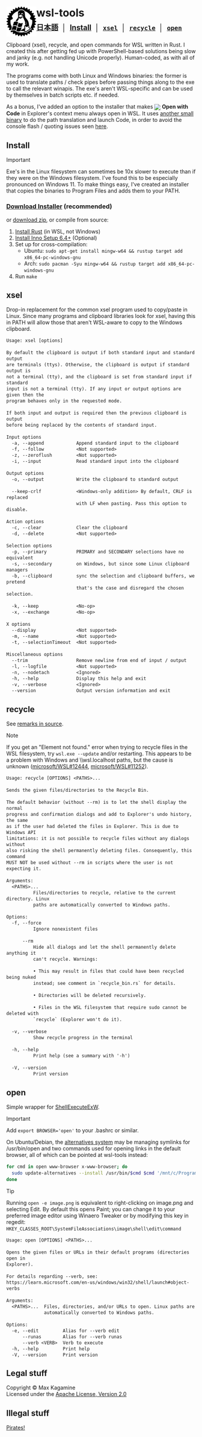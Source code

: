 <h1>
  <img src="rustuxdows.svg" height="80" align="left" />
  wsl-tools
  <br />
  <sup><sub>
    <a href="README.ja.md">日本語</a>
    &nbsp;│&nbsp;
    <a href="#install">Install</a>
    &nbsp;│&nbsp;
    <a href="#xsel"><code>xsel</code></a>
    &nbsp;│&nbsp;
    <a href="#recycle"><code>recycle</code></a>
    &nbsp;│&nbsp;
    <a href="#open"><code>open</code></a>
  </sub></sup>
</h1>

Clipboard (xsel), recycle, and open commands for WSL written in Rust. I created this after getting fed up with PowerShell-based solutions being slow and janky (e.g. not handling Unicode properly). Human-coded, as with all of my work.

The programs come with both Linux and Windows binaries: the former is used to translate paths / check pipes before passing things along to the exe to call the relevant winapis. The exe's aren't WSL-specific and can be used by themselves in batch scripts etc. if needed.

As a bonus, I've added an option to the installer that makes <img src="https://code.visualstudio.com/assets/apple-touch-icon.png" height="16" align="center" /> **Open with Code** in Explorer's context menu always open in WSL. It uses [another small binary](src/bin/code-wsl.rs) to do the path translation and launch Code, in order to avoid the console flash / quoting issues seen [here](https://stackoverflow.com/questions/59336461/how-to-open-vscode-remote-wsl-by-right-click).

## Install

> [!IMPORTANT]
> Exe's in the Linux filesystem can sometimes be 10x slower to execute than if they were on the Windows filesystem. I've found this to be especially pronounced on Windows 11. To make things easy, I've created an installer that copies the binaries to Program Files and adds them to your PATH.

### [Download Installer](https://github.com/maxkagamine/wsl-tools/releases/latest/download/wsl-tools-installer.exe) (recommended)

or [download zip](https://github.com/maxkagamine/wsl-tools/releases/latest/download/wsl-tools-portable.zip), or compile from source:

1. [Install Rust](https://rustup.rs/) (in WSL, not Windows)
2. [Install Inno Setup 6.4+](https://jrsoftware.org/isdl.php) (Optional)
3. Set up for cross-compilation:
   - Ubuntu: `sudo apt-get install mingw-w64 && rustup target add x86_64-pc-windows-gnu`
   - Arch: `sudo pacman -Syu mingw-w64 && rustup target add x86_64-pc-windows-gnu`
4. Run `make`

## xsel

Drop-in replacement for the common xsel program used to copy/paste in Linux. Since many programs and clipboard libraries look for xsel, having this in PATH will allow those that aren't WSL-aware to copy to the Windows clipboard.

```
Usage: xsel [options]

By default the clipboard is output if both standard input and standard output
are terminals (ttys). Otherwise, the clipboard is output if standard output is
not a terminal (tty), and the clipboard is set from standard input if standard
input is not a terminal (tty). If any input or output options are given then the
program behaves only in the requested mode.

If both input and output is required then the previous clipboard is output
before being replaced by the contents of standard input.

Input options
  -a, --append            Append standard input to the clipboard
  -f, --follow            <Not supported>
  -z, --zeroflush         <Not supported>
  -i, --input             Read standard input into the clipboard

Output options
  -o, --output            Write the clipboard to standard output

  --keep-crlf             <Windows-only addition> By default, CRLF is replaced
                          with LF when pasting. Pass this option to disable.

Action options
  -c, --clear             Clear the clipboard
  -d, --delete            <Not supported>

Selection options
  -p, --primary           PRIMARY and SECONDARY selections have no equivalent
  -s, --secondary         on Windows, but since some Linux clipboard managers
  -b, --clipboard         sync the selection and clipboard buffers, we pretend
                          that's the case and disregard the chosen selection.

  -k, --keep              <No-op>
  -x, --exchange          <No-op>

X options
  --display               <Not supported>
  -m, --name              <Not supported>
  -t, --selectionTimeout  <Not supported>

Miscellaneous options
  --trim                  Remove newline from end of input / output
  -l, --logfile           <Not supported>
  -n, --nodetach          <Ignored>
  -h, --help              Display this help and exit
  -v, --verbose           <Ignored>
  --version               Output version information and exit
```

## recycle

See [remarks in source](src/recycle_bin.rs).

> [!NOTE]
> If you get an "Element not found." error when trying to recycle files in the WSL filesystem, try `wsl.exe --update` and/or restarting. This appears to be a problem with Windows and \\\\wsl.localhost paths, but the cause is unknown ([microsoft/WSL#12444](https://github.com/microsoft/WSL/issues/12444), [microsoft/WSL#11252](https://github.com/microsoft/WSL/issues/11252)).

```
Usage: recycle [OPTIONS] <PATHS>...

Sends the given files/directories to the Recycle Bin.

The default behavior (without --rm) is to let the shell display the normal
progress and confirmation dialogs and add to Explorer's undo history, the same
as if the user had deleted the files in Explorer. This is due to Windows API
limitations: it is not possible to recycle files without any dialogs without
also risking the shell permanently deleting files. Consequently, this command
MUST NOT be used without --rm in scripts where the user is not expecting it.

Arguments:
  <PATHS>...
          Files/directories to recycle, relative to the current directory. Linux
          paths are automatically converted to Windows paths.

Options:
  -f, --force
          Ignore nonexistent files

      --rm
          Hide all dialogs and let the shell permanently delete anything it
          can't recycle. Warnings:

          • This may result in files that could have been recycled being nuked
          instead; see comment in `recycle_bin.rs` for details.

          • Directories will be deleted recursively.

          • Files in the WSL filesystem that require sudo cannot be deleted with
          `recycle` (Explorer won't do it).

  -v, --verbose
          Show recycle progress in the terminal

  -h, --help
          Print help (see a summary with '-h')

  -V, --version
          Print version
```

## open

Simple wrapper for [ShellExecuteExW](https://learn.microsoft.com/en-us/windows/win32/api/shellapi/nf-shellapi-shellexecuteexw).

> [!IMPORTANT]
> Add `export BROWSER='open'` to your .bashrc or similar.
> 
> On Ubuntu/Debian, the [alternatives system](https://manpages.ubuntu.com/manpages/trusty/man8/update-alternatives.8.html) may be managing symlinks for /usr/bin/open and two commands used for opening links in the default browser, all of which can be pointed at wsl-tools instead:
> ```bash
> for cmd in open www-browser x-www-browser; do
>   sudo update-alternatives --install /usr/bin/$cmd $cmd '/mnt/c/Program Files/wsl-tools/open' 999
> done
> ```

> [!TIP]
> Running `open -e image.png` is equivalent to right-clicking on image.png and selecting Edit. By default this opens Paint; you can change it to your preferred image editor using Winaero Tweaker or by modifying this key in regedit: `HKEY_CLASSES_ROOT\SystemFileAssociations\image\shell\edit\command`

```
Usage: open [OPTIONS] <PATHS>...

Opens the given files or URLs in their default programs (directories open in
Explorer).

For details regarding --verb, see:
https://learn.microsoft.com/en-us/windows/win32/shell/launch#object-verbs

Arguments:
  <PATHS>...  Files, directories, and/or URLs to open. Linux paths are
              automatically converted to Windows paths.

Options:
  -e, --edit         Alias for --verb edit
      --runas        Alias for --verb runas
      --verb <VERB>  Verb to execute
  -h, --help         Print help
  -V, --version      Print version
```

## Legal stuff

Copyright © Max Kagamine  
Licensed under the [Apache License, Version 2.0](LICENSE.txt)

## Illegal stuff

[Pirates!](https://www.youtube.com/watch?v=NSZhIAfR6dA)
